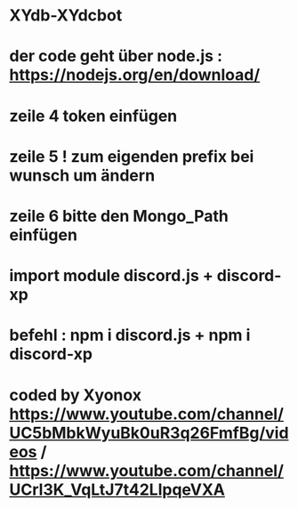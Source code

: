 # XYdb-XYdcbot
#
# der code geht über **node.js** : **https://nodejs.org/en/download/**
#

# zeile 4 token einfügen
#
# zeile 5 ! zum eigenden prefix bei wunsch um ändern
#
# zeile 6 bitte den Mongo_Path einfügen
#

# import module discord.js + discord-xp 
#
# befehl : npm i discord.js + npm i discord-xp

#
# coded by **Xyonox https://www.youtube.com/channel/UC5bMbkWyuBk0uR3q26FmfBg/videos / https://www.youtube.com/channel/UCrl3K_VqLtJ7t42LlpqeVXA**
